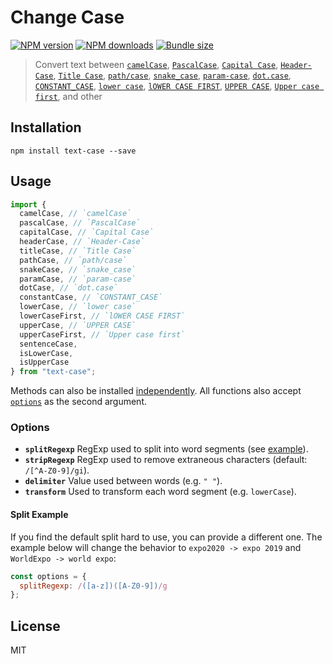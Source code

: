 # Change Case

[![NPM version][npm-image]][npm-url]
[![NPM downloads][downloads-image]][downloads-url]
[![Bundle size][bundlephobia-image]][bundlephobia-url]

> Convert text between
> [`camelCase`](https://github.com/idimetrix/text-case/tree/master/packages/camel-case),
> [`PascalCase`](https://github.com/idimetrix/text-case/tree/master/packages/pascal-case),
> [`Capital Case`](https://github.com/idimetrix/text-case/tree/master/packages/capital-case),
> [`Header-Case`](https://github.com/idimetrix/text-case/tree/master/packages/header-case),
> [`Title Case`](https://github.com/idimetrix/text-case/tree/master/packages/title-case),
> [`path/case`](https://github.com/idimetrix/text-case/tree/master/packages/path-case),
> [`snake_case`](https://github.com/idimetrix/text-case/tree/master/packages/snake-case),
> [`param-case`](https://github.com/idimetrix/text-case/tree/master/packages/param-case),
> [`dot.case`](https://github.com/idimetrix/text-case/tree/master/packages/dot-case),
> [`CONSTANT_CASE`](https://github.com/idimetrix/text-case/tree/master/packages/constant-case),
> [`lower case`](https://github.com/idimetrix/text-case/tree/master/packages/lower-case),
> [`lOWER CASE FIRST`](https://github.com/idimetrix/text-case/tree/master/packages/lower-case-first),
> [`UPPER CASE`](https://github.com/idimetrix/text-case/tree/master/packages/upper-case),
> [`Upper case first`](https://github.com/idimetrix/text-case/tree/master/packages/upper-case-first),
> and other

## Installation

```
npm install text-case --save
```

## Usage

```js
import {
  camelCase, // `camelCase`
  pascalCase, // `PascalCase`
  capitalCase, // `Capital Case`
  headerCase, // `Header-Case`
  titleCase, // `Title Case`
  pathCase, // `path/case`
  snakeCase, // `snake_case`
  paramCase, // `param-case`
  dotCase, // `dot.case`
  constantCase, // `CONSTANT_CASE`
  lowerCase, // `lower case`
  lowerCaseFirst, // `lOWER CASE FIRST`
  upperCase, // `UPPER CASE`
  upperCaseFirst, // `Upper case first`
  sentenceCase,
  isLowerCase,
  isUpperCase
} from "text-case";
```

Methods can also be installed [independently](https://github.com/idimetrix/text-case). All functions also accept [`options`](https://github.com/idimetrix/text-case#options) as the second argument.

### Options

- **`splitRegexp`** RegExp used to split into word segments (see [example](#split-example)).
- **`stripRegexp`** RegExp used to remove extraneous characters (default: `/[^A-Z0-9]/gi`).
- **`delimiter`** Value used between words (e.g. `" "`).
- **`transform`** Used to transform each word segment (e.g. `lowerCase`).

#### Split Example

If you find the default split hard to use, you can provide a different one. The example below will change the behavior to `expo2020 -> expo 2019` and `WorldExpo -> world expo`:

```js
const options = {
  splitRegexp: /([a-z])([A-Z0-9])/g
};
```

## License

MIT

[npm-image]: https://img.shields.io/npm/v/text-case.svg?style=flat
[npm-url]: https://npmjs.org/package/text-case
[downloads-image]: https://img.shields.io/npm/dm/text-case.svg?style=flat
[downloads-url]: https://npmjs.org/package/text-case
[bundlephobia-image]: https://img.shields.io/bundlephobia/minzip/text-case.svg
[bundlephobia-url]: https://bundlephobia.com/result?p=text-case
